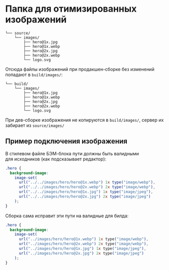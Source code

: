 # Папка для отимизированных изображений

```shell
└── source/
    └── images/
        ├── hero@1x.jpg
        ├── hero@1x.webp
        ├── hero@2x.jpg
        ├── hero@2x.webp
        └── logo.svg
```

Отсюда файлы изображений при продакшен-сборке без изменений попадают в `build/images/`:

```shell
└── build/
    └── images/
        ├── hero@1x.jpg
        ├── hero@1x.webp
        ├── hero@2x.jpg
        ├── hero@2x.webp
        └── logo.svg
```

При дев-сборке изображения не копируются в `build/images/`, сервер их забирает из `source/images/`

## Пример подключения изображения

В стилевом файле БЭМ-блока пути должны быть валидными для исходников (как подсказывает редактор):

```scss
.hero {
  background-image:
    image-set(
      url("../../images/hero/hero@1x.webp") 1x type("image/webp"),
      url("../../images/hero/hero@2x.webp") 2x type("image/webp"),
      url("../../images/hero/hero@1x.jpg") 1x type("image/jpeg"),
      url("../../images/hero/hero@2x.jpg") 2x type("image/jpeg")
    );
}
```

Сборка сама исправит эти пути на валидные для билда:

```css
.hero {
  background-image:
    image-set(
      url("../images/hero/hero@1x.webp") 1x type("image/webp"),
      url("../images/hero/hero@2x.webp") 2x type("image/webp"),
      url("../images/hero/hero@1x.jpg") 1x type("image/jpeg"),
      url("../images/hero/hero@2x.jpg") 2x type("image/jpeg")
    );
}
```

